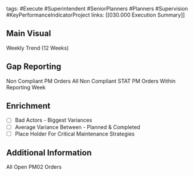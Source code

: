 tags:
	#Execute
	#Superintendent
	#SeniorPlanners
	#Planners
	#Supervision 
	#KeyPerformanceIndicatorProject 
	links:
		[[030.000 Execution Summary]]
## Main Visual

Weekly Trend (12 Weeks)

## Gap Reporting

Non Compliant PM Orders All
Non Compliant STAT PM Orders Within Reporting Week 

## Enrichment

 - [ ] Bad Actors - Biggest Variances
 - [ ] Average Variance Between - Planned & Completed
 - [ ] Place Holder For Critical Maintenance Strategies

## Additional Information
All Open PM02 Orders


